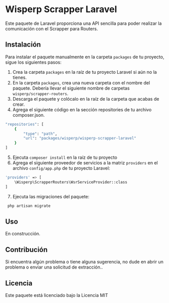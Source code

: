 
# Wisperp Scrapper Laravel
  

Este paquete de Laravel proporciona una API sencilla para poder realizar la comunicación con el Scrapper para Routers.

  
## Instalación
  

Para instalar el paquete manualmente en la carpeta `packages` de tu proyecto, sigue los siguientes pasos:

1. Crea la carpeta `packages` en la raíz de tu proyecto Laravel si aún no la tienes.
2. En la carpeta `packages`, crea una nueva carpeta con el nombre del paquete. Debería llevar el siguiente nombre de carpetas `wisperp/scrapper-routers`.
3. Descarga el paquete y colócalo en la raíz de la carpeta que acabas de crear.
4. Agrega el siguiente código en la sección repositories de tu archivo composer.json.
```bash
"repositories": [
    {
        "type": "path",
        "url": "packages/wisperp/wisperp-scrapper-laravel"
    }
]
```
5. Ejecuta `composer install` en la raíz de tu proyecto
6. Agrega el siguiente proveedor de servicios a la matriz `providers` en el archivo `config/app.php` de tu proyecto Laravel:


```bash
'providers' => [ 
	\Wisperp\ScrapperRouters\WsrServiceProvider::class 
]
```

7. Ejecuta las migraciones del paquete:
```bash
 php artisan migrate
```

## Uso

  

En construcción.

  

## Contribución

  

Si encuentra algún problema o tiene alguna sugerencia, no dude en abrir un problema o enviar una solicitud de extracción..

  

## Licencia

  

Este paquete está licenciado bajo la Licencia MIT
